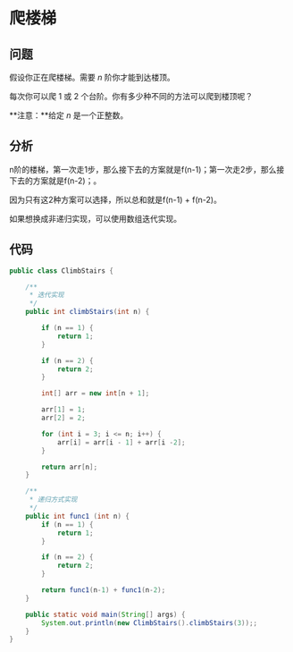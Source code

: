 # 爬楼梯



## 问题

假设你正在爬楼梯。需要 *n* 阶你才能到达楼顶。

每次你可以爬 1 或 2 个台阶。你有多少种不同的方法可以爬到楼顶呢？

**注意：**给定 *n* 是一个正整数。





## 分析

n阶的楼梯，第一次走1步，那么接下去的方案就是f(n-1)；第一次走2步，那么接下去的方案就是f(n-2)；。

因为只有这2种方案可以选择，所以总和就是f(n-1) + f(n-2)。   

如果想换成非递归实现，可以使用数组迭代实现。



## 代码

```java
public class ClimbStairs {

    /**
     * 迭代实现
     */
    public int climbStairs(int n) {

        if (n == 1) {
            return 1;
        }

        if (n == 2) {
            return 2;
        }

        int[] arr = new int[n + 1];

        arr[1] = 1;
        arr[2] = 2;

        for (int i = 3; i <= n; i++) {
            arr[i] = arr[i - 1] + arr[i -2];
        }

        return arr[n];
    }

    /**
     * 递归方式实现
     */
    public int func1 (int n) {
        if (n == 1) {
            return 1;
        }

        if (n == 2) {
            return 2;
        }

        return func1(n-1) + func1(n-2);
    }

    public static void main(String[] args) {
        System.out.println(new ClimbStairs().climbStairs(3));;
    }
}
```

